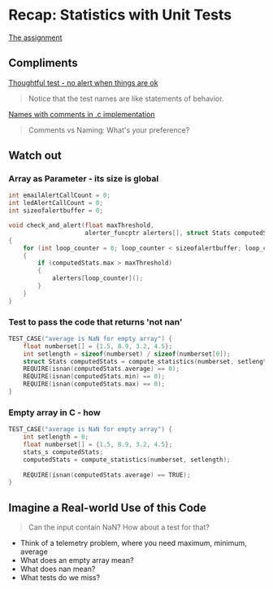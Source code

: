 # Recap: Statistics with Unit Tests

[The assignment](https://github.com/clean-code-craft-tcq-1?q=statisact)

## Compliments

[Thoughtful test - no alert when things are ok](https://github.com/clean-code-craft-tcq-1/start-stats-c-VishalSubban/blob/master/stats-test.cpp)

> Notice that the test names are like statements of behavior.

[Names with comments in .c implementation](https://github.com/clean-code-craft-tcq-1/start-stats-c-NaveenBalachandar-dev/blob/master/stats.c)

> Comments vs Naming: What's your preference?

## Watch out

### Array as Parameter - its size is global

```c
int emailAlertCallCount = 0;
int ledAlertCallCount = 0;
int sizeofalertbuffer = 0;

void check_and_alert(float maxThreshold,
                     alerter_funcptr alerters[], struct Stats computedStats)
{
	for (int loop_counter = 0; loop_counter < sizeofalertbuffer; loop_counter++)
	{
		if (computedStats.max > maxThreshold)
		{
			alerters[loop_counter]();
		}
	}
}
```

### Test to pass the code that returns 'not nan'

```c
TEST_CASE("average is NaN for empty array") {
    float numberset[] = {1.5, 8.9, 3.2, 4.5};
    int setlength = sizeof(numberset) / sizeof(numberset[0]);
    struct Stats computedStats = compute_statistics(numberset, setlength);    
    REQUIRE(isnan(computedStats.average) == 0);
    REQUIRE(isnan(computedStats.min) == 0);
    REQUIRE(isnan(computedStats.max) == 0);
}
```

### Empty array in C - how

```c
TEST_CASE("average is NaN for empty array") {
    int setlength = 0;
    float numberset[] = {1.5, 8.9, 3.2, 4.5};
    stats_s computedStats;
    computedStats = compute_statistics(numberset, setlength);
    
    REQUIRE(isnan(computedStats.average) == TRUE);
}
```

## Imagine a Real-world Use of this Code

> Can the input contain NaN? How about a test for that?

- Think of a telemetry problem, where you need maximum, minimum, average
- What does an empty array mean?
- What does nan mean?
- What tests do we miss?
